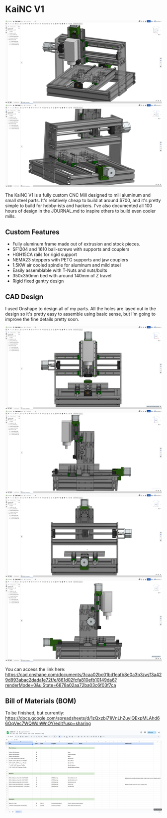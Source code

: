 # KaiNC V1

![Pasted image 20250716235359.png](journal/Pasted%20image%2020250716235359.png)
![Pasted image 20250716235422.png](journal/Pasted%20image%2020250716235422.png)

The KaiNC V1 is a fully custom CNC Mill designed to mill aluminum and small steel parts. It's relatively cheap to build at around $700, and it's pretty simple to build for hobby-ists and hackers. I've also documented all 100 hours of design in the JOURNAL.md to inspire others to build even cooler mills.

## Custom Features
- Fully aluminum frame made out of extrusion and stock pieces.
- SF1204 and 1610 ball-screws with supports and couplers
- HGH15CA rails for rigid support
- NEMA23 steppers with PETG supports and jaw couplers
- 1.5KW air cooled spindle for aluminum and mild steel
- Easily assemblable with T-Nuts and nuts/bolts
- 350x350mm bed with around 140mm of Z travel
- Rigid fixed gantry design

## CAD Design

I used Onshape to design all of my parts. All the holes are layed out in the design so it's pretty easy to assemble using basic sense, but I'm going to improve the fine details pretty soon.

![Pasted image 20250717000213.png](journal/Pasted%20image%2020250717000213.png)
![Pasted image 20250717000227.png](journal/Pasted%20image%2020250717000227.png)
![Pasted image 20250717000240.png](journal/Pasted%20image%2020250717000240.png)
![Pasted image 20250717000256.png](journal/Pasted%20image%2020250717000256.png)

You can access the link here: https://cad.onshape.com/documents/3caa02bc01bd1eafb8e0a3b3/w/f3a429d893abac2dada1e72f/e/861d02fcfa810efb10149da6?renderMode=0&uiState=6878a02aa72ba03c6f03f7ca

## Bill of Materials (BOM)

To be finished, but currently: https://docs.google.com/spreadsheets/d/1zQxzbj71iVnLhZuylQExpMLAhd66OqVec7WQWdnWnOY/edit?usp=sharing

![Pasted image 20250717000433.png](journal/Pasted%20image%2020250717000433.png)
